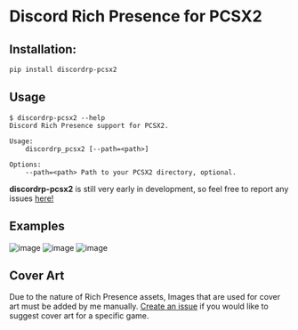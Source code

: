 # Discord Rich Presence for PCSX2

## Installation: 
```bash
pip install discordrp-pcsx2
```

## Usage
```
$ discordrp-pcsx2 --help
Discord Rich Presence support for PCSX2.

Usage:
    discordrp_pcsx2 [--path=<path>]

Options:
    --path=<path> Path to your PCSX2 directory, optional.
```

**discordrp-pcsx2** is still very early in development, so feel free to report any issues [here!](https://github.com/AnonGuy/discordrp-pcsx2/issues/new)

## Examples
![image](https://i.imgur.com/clvQA9q.png)
![image](https://i.imgur.com/56GT4VC.png)
![image](https://i.imgur.com/NP10O3o.png)

## Cover Art
Due to the nature of Rich Presence assets, Images that are used for cover art must be added by me manually. [Create an issue](https://github.com/AnonGuy/discordrp-pcsx2/issues/new) if you would like to suggest cover art for a specific game.
